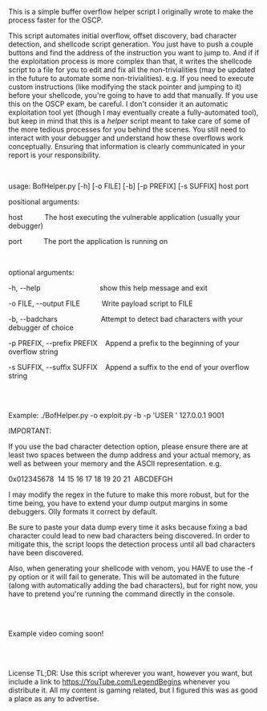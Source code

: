 This is a simple buffer overflow helper script I originally wrote to make the process faster for the OSCP.

This script automates initial overflow, offset discovery, bad character detection, and shellcode script generation. You just have to push a couple buttons and find the address of the instruction you want to jump to. And if if the exploitation process is more complex than that, it writes the shellcode script to a file for you to edit and fix all the non-trivialities (may be updated in the future to automate some non-trivialities). e.g. If you need to execute custom instructions (like modifying the stack pointer and jumping to it) before your shellcode, you're going to have to add that manually. If you use this on the OSCP exam, be careful. I don't consider it an automatic exploitation tool yet (though I may eventually create a fully-automated tool), but keep in mind that this is a _helper_ script meant to take care of some of the more tedious processes for you behind the scenes. You still need to interact with your debugger and understand how these overflows work conceptually. Ensuring that information is clearly communicated in your report is your responsibility.


<br />

usage: BofHelper.py [-h] [-o FILE] [-b] [-p PREFIX] [-s SUFFIX] host port
<br />

positional arguments:

  host &nbsp;&nbsp;&nbsp;&nbsp;&nbsp;&nbsp;&nbsp;&nbsp;&nbsp;&nbsp;The host executing the vulnerable application (usually
                        your debugger)
                        
  port &nbsp;&nbsp;&nbsp;&nbsp;&nbsp;&nbsp;&nbsp;&nbsp;&nbsp;&nbsp;The port the application is running on

<br />

optional arguments:

  -h, --help &nbsp;&nbsp;&nbsp;&nbsp;&nbsp;&nbsp;&nbsp;&nbsp;&nbsp;&nbsp;&nbsp;&nbsp;&nbsp;&nbsp;&nbsp;&nbsp;&nbsp;&nbsp;&nbsp;&nbsp;&nbsp;&nbsp;&nbsp;&nbsp;&nbsp;&nbsp;&nbsp;&nbsp;&nbsp;show this help message and exit
  
  -o FILE, --output FILE &nbsp;&nbsp;&nbsp;&nbsp;&nbsp;&nbsp;&nbsp;&nbsp;&nbsp;&nbsp;Write payload script to FILE
                        
  -b, --badchars &nbsp;&nbsp;&nbsp;&nbsp;&nbsp;&nbsp;&nbsp;&nbsp;&nbsp;&nbsp;&nbsp;&nbsp;&nbsp;&nbsp;&nbsp;&nbsp;&nbsp;&nbsp;&nbsp;&nbsp; Attempt to detect bad characters with your debugger of choice
  
  -p PREFIX, --prefix PREFIX &nbsp;&nbsp;&nbsp;Append a prefix to the beginning of your overflow string
                        
  -s SUFFIX, --suffix SUFFIX &nbsp;&nbsp;&nbsp;Append a suffix to the end of your overflow string

<br /><br />

Example: ./BofHelper.py -o exploit.py -b -p 'USER ' 127.0.0.1 9001

IMPORTANT: 

If you use the bad character detection option, please ensure there are at least two spaces between the dump address and your actual memory, as well as between your memory and the ASCII representation. e.g.

0x012345678 &nbsp;14 15 16 17 18 19 20 21&nbsp; ABCDEFGH

I may modify the regex in the future to make this more robust, but for the time being, you have to extend your dump output margins in some debuggers. Olly formats it correct by default.

Be sure to paste your data dump every time it asks because fixing a bad character could lead to new bad characters being discovered. In order to mitigate this, the script loops the detection process until all bad characters have been discovered.

Also, when generating your shellcode with venom, you HAVE to use the -f py option or it will fail to generate. This will be automated in the future (along with automatically adding the bad characters), but for right now, you have to pretend you're running the command directly in the console. 

<br /><br />

Example video coming soon!

<br /><br />

License TL;DR:
Use this script wherever you want, however you want, but include a link to https://YouTube.com/LegendBegins whenever you distribute it. All my content is gaming related, but I figured this was as good a place as any to advertise.

